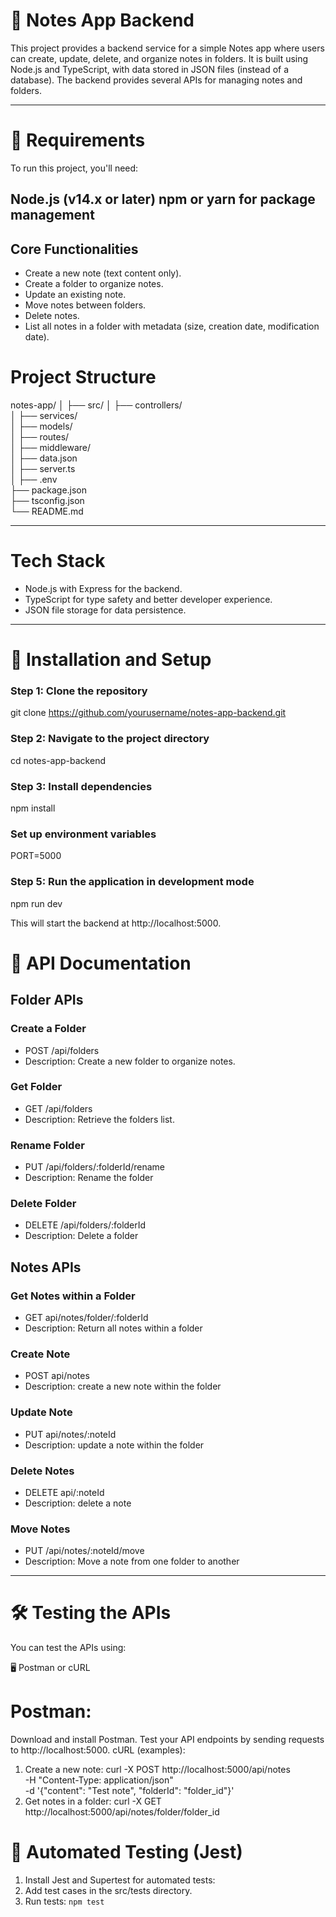 # 📒 **Notes App Backend**
This project provides a backend service for a simple Notes app where users can create, update, delete, and organize notes in folders. It is built using Node.js and TypeScript, with data stored in JSON files (instead of a database). The backend provides several APIs for managing notes and folders.

----------------------------------------------

# 📝 **Requirements**

To run this project, you'll need:

Node.js (v14.x or later)
npm or yarn for package management
--------
## Core Functionalities
* Create a new note (text content only).
*  Create a folder to organize notes.
* Update an existing note.
* Move notes between folders.
* Delete notes.
* List all notes in a folder with metadata (size, creation date, modification date).


# Project Structure
notes-app/
│
├── src/
│   ├── controllers/          
│   ├── services/            
│   ├── models/              
│   ├── routes/              
│   ├── middleware/           
│   ├── data.json           
│   ├── server.ts           
│
├── .env                     
├── package.json              
├── tsconfig.json             
└── README.md               

-----------------------------------------------

# Tech Stack
* Node.js with Express for the backend.
* TypeScript for type safety and better developer experience.
* JSON file storage for data persistence.

-----------------------------------------------
# 🚀 Installation and Setup
### Step 1: Clone the repository
git clone https://github.com/yourusername/notes-app-backend.git
### Step 2: Navigate to the project directory
cd notes-app-backend
### Step 3: Install dependencies
npm install
### Set up environment variables
PORT=5000
### Step 5: Run the application in development mode
npm run dev


This will start the backend at http://localhost:5000.

# 📑 **API Documentation**

## Folder APIs
### Create a Folder
* POST /api/folders
* Description: Create a new folder to organize notes.
### Get Folder
* GET /api/folders
* Description: Retrieve the folders list.
### Rename Folder
* PUT /api/folders/:folderId/rename
* Description: Rename the folder
### Delete Folder
* DELETE /api/folders/:folderId
* Description: Delete a folder

## Notes APIs
### Get Notes within a Folder
* GET api/notes/folder/:folderId
* Description: Return all notes within a folder
### Create Note
* POST api/notes
* Description: create a new note within the folder
### Update Note
* PUT api/notes/:noteId
* Description: update a note within the folder
### Delete Notes
* DELETE api/:noteId
* Description: delete a note 
### Move Notes
* PUT /api/notes/:noteId/move
* Description: Move a note from one folder to another

--------------------------------------------------------

# 🛠️ **Testing the APIs**
You can test the APIs using:

🖥️ Postman or cURL
# Postman:

Download and install Postman.
Test your API endpoints by sending requests to http://localhost:5000.
cURL (examples):

1. Create a new note:
curl -X POST http://localhost:5000/api/notes \
-H "Content-Type: application/json" \
-d '{"content": "Test note", "folderId": "folder_id"}'
2. Get notes in a folder:
curl -X GET http://localhost:5000/api/notes/folder/folder_id


# 🧪 Automated Testing (Jest)
1. Install Jest and Supertest for automated tests:
2. Add test cases in the src/tests directory.
3. Run tests: `npm test`








